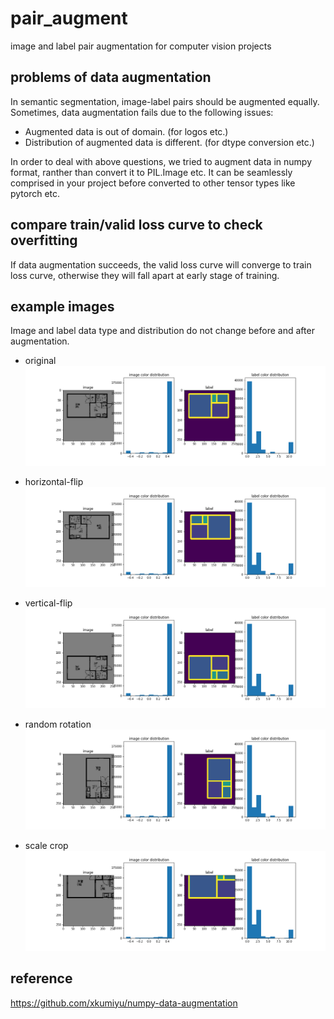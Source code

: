 # pair_augment
image and label pair augmentation for computer vision projects

## problems of data augmentation
In semantic segmentation, image-label pairs should be augmented equally. Sometimes, data augmentation fails due to the following issues:
- Augmented data is out of domain. (for logos etc.)
- Distribution of augmented data is different. (for dtype conversion etc.)

In order to deal with above questions, we tried to augment data in numpy format, ranther than convert it to PIL.Image etc. It can be seamlessly comprised in your project before converted to other tensor types like pytorch etc.

## compare train/valid loss curve to check overfitting
If data augmentation succeeds, the valid loss curve will converge to train loss curve, otherwise they will fall apart at early stage of training.

## example images
Image and label data type and distribution do not change before and after augmentation.
- original
![alt text](data/original.png "original")

- horizontal-flip
![alt text](data/hf.png "horizontal flip")

- vertical-flip
![alt text](data/vf.png "vertical flip")

- random rotation
![alt text](data/rr.png "random rotation")

- scale crop
![alt text](data/sa.png "scale crop")

## reference
https://github.com/xkumiyu/numpy-data-augmentation
